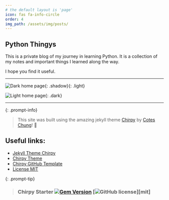 ```yaml
---
# the default layout is 'page'
icon: fas fa-info-circle
order: 4
img_path: /assets/img/posts/
---
```


## Python Thingys

This is a private blog of my journey in learning Python. It is a collection of my notes and important things I learned along the way.

I hope you find it useful.

---

![Dark home page](python-thingy-dark.png){: .shadow}{: .light}

![Light home page](python-thingy-light.png){: .dark}

---

{: .prompt-info}

> This site was built using the amazing jekyll theme [Chirpy](https://github.com/cotes2020/jekyll-theme-chirpy/) by [Cotes Chung](https://github.com/cotes2020)! 🤩

## Useful links:

- [Jekyll Theme Chirpy](https://rubygems.org/gems/jekyll-theme-chirpy)
- [Chirpy Theme](https://github.com/cotes2020/jekyll-theme-chirpy/)
- [Chirpy GitHub Template](https://github.com/cotes2020/chirpy-starter/generate)
- [License MIT](https://github.com/cotes2020/chirpy-starter/blob/master/LICENSE)

{: .prompt-tip}

> ### Chirpy Starter [![Gem Version](https://img.shields.io/gem/v/jekyll-theme-chirpy)](https://rubygems.org/gems/jekyll-theme-chirpy) [![GitHub license](https://img.shields.io/github/license/cotes2020/chirpy-starter.svg?color=blue)][mit]

